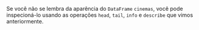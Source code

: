 Se você não se lembra da aparência do `DataFrame` `cinemas`, você pode inspecioná-lo usando as operações `head`, `tail`, `info` e `describe` que vimos anteriormente.
